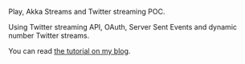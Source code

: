 Play, Akka Streams and Twitter streaming POC.

Using Twitter streaming API, OAuth, Server Sent Events and dynamic number Twitter streams.

You can read [the tutorial on my blog](http://loicdescotte.github.io/posts/play-akka-streams-twitter/).
